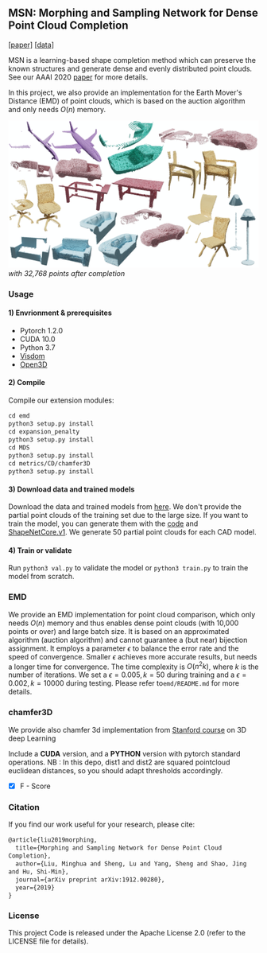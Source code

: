 ## MSN: Morphing and Sampling Network for Dense Point Cloud Completion

[[paper]](http://cseweb.ucsd.edu/~mil070/projects/AAAI2020/paper.pdf) [[data]](https://drive.google.com/drive/folders/1X143kUwtRtoPFxNRvUk9LuPlsf1lLKI7?usp=sharing)

MSN is a learning-based shape completion method which can preserve the known structures and generate dense and evenly distributed point clouds. See our AAAI 2020 [paper](http://cseweb.ucsd.edu/~mil070/projects/AAAI2020/paper.pdf) for more details.

In this project, we also provide an implementation for the Earth Mover's Distance (EMD) of point clouds, which is based on the auction algorithm and only needs $O(n)$ memory.

![](/teaser.png)
*with 32,768 points after completion*


### Usage

#### 1) Envrionment & prerequisites

- Pytorch 1.2.0
- CUDA 10.0
- Python 3.7
- [Visdom](https://github.com/facebookresearch/visdom)
- [Open3D](http://www.open3d.org/docs/release/index.html#python-api-index)

#### 2) Compile

Compile our extension modules:  

    cd emd
    python3 setup.py install
    cd expansion_penalty
    python3 setup.py install
    cd MDS
    python3 setup.py install
    cd metrics/CD/chamfer3D
    python3 setup.py install

#### 3) Download data and trained models

Download the data and trained models from [here](https://drive.google.com/drive/folders/1X143kUwtRtoPFxNRvUk9LuPlsf1lLKI7?usp=sharing).  We don't provide the partial point clouds of the training set due to the large size. If you want to train the model, you can generate them with the [code](https://github.com/wentaoyuan/pcn/tree/master/render) and [ShapeNetCore.v1](https://shapenet.org/). We generate 50 partial point clouds for each CAD model.

#### 4) Train or validate

Run `python3 val.py` to validate the model or `python3 train.py` to train the model from scratch.

### EMD

We provide an EMD implementation for point cloud comparison, which only needs $O(n)$ memory and thus enables dense point clouds  (with 10,000 points or over) and large batch size. It is based on an approximated algorithm (auction algorithm) and cannot guarantee a (but near) bijection assignment. It employs a parameter $\epsilon$ to balance the error rate and the speed of convergence. Smaller $\epsilon$ achieves more accurate results, but needs a longer time for convergence. The time complexity is $O(n^2k)$, where $k$ is the number of iterations. We set a $\epsilon = 0.005, k = 50$ during training and a $\epsilon = 0.002, k = 10000$ during testing. Please refer to`emd/README.md` for more details.

### chamfer3D
We provide also chamfer 3d implementation from 
[Stanford course](http://graphics.stanford.edu/courses/cs468-17-spring/LectureSlides/L14%20-%203d%20deep%20learning%20on%20point%20cloud%20representation%20(analysis).pdf) on 3D deep Learning

Include a **CUDA** version, and a **PYTHON** version with pytorch standard operations.
NB : In this depo, dist1 and dist2 are squared pointcloud euclidean distances, so you should adapt thresholds accordingly.

- [x] F - Score  
### Citation

If you find our work useful for your research, please cite:
```
@article{liu2019morphing,
  title={Morphing and Sampling Network for Dense Point Cloud Completion},
  author={Liu, Minghua and Sheng, Lu and Yang, Sheng and Shao, Jing and Hu, Shi-Min},
  journal={arXiv preprint arXiv:1912.00280},
  year={2019}
}
```

### License

This project Code is released under the Apache License 2.0 (refer to the LICENSE file for details).
